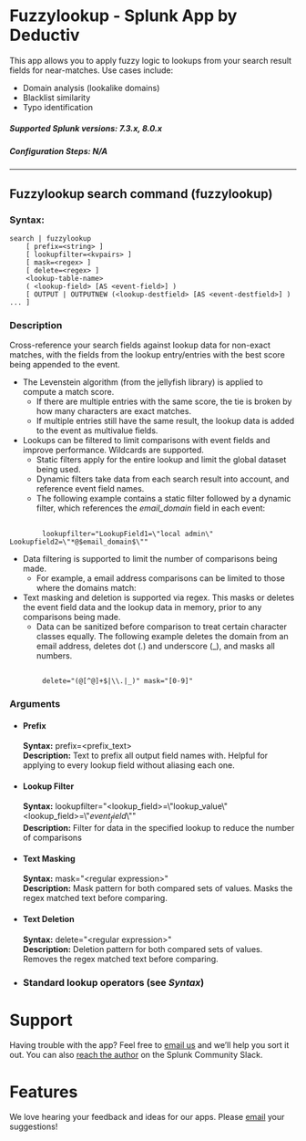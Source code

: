 # Fuzzylookup - Splunk App by Deductiv  

This app allows you to apply fuzzy logic to lookups from your search result fields for near-matches.  Use cases include:  

- Domain analysis (lookalike domains)  
- Blacklist similarity  
- Typo identification  

##### Supported Splunk versions: 7.3.x, 8.0.x
##### Configuration Steps: N/A
* * *
## Fuzzylookup search command (fuzzylookup)  
### Syntax:  
	search | fuzzylookup 
		[ prefix=<string> ]
		[ lookupfilter=<kvpairs> ]
		[ mask=<regex> ]
		[ delete=<regex> ]
		<lookup-table-name> 
		( <lookup-field> [AS <event-field>] ) 
		[ OUTPUT | OUTPUTNEW (<lookup-destfield> [AS <event-destfield>] ) ... ]

### Description
Cross-reference your search fields against lookup data for non-exact matches, with the fields from the lookup entry/entries with the best score being appended to the event. 

- The Levenstein algorithm (from the jellyfish library) is applied to compute a match score.  
	- If there are multiple entries with the same score, the tie is broken by how many characters are exact matches.  
	- If multiple entries still have the same result, the lookup data is added to the event as multivalue fields.  
- Lookups can be filtered to limit comparisons with event fields and improve performance. Wildcards are supported.  
	- Static filters apply for the entire lookup and limit the global dataset being used.  
	- Dynamic filters take data from each search result into account, and reference event field names.  
	- The following example contains a static filter followed by a dynamic filter, which references the *email\_domain* field in each event:  
##
			lookupfilter="LookupField1=\"local admin\" Lookupfield2=\"*@$email_domain$\""  
- Data filtering is supported to limit the number of comparisons being made.  
	- For example, a email address comparisons can be limited to those where the domains match:  
- Text masking and deletion is supported via regex. This masks or deletes the event field data and the lookup data in memory, prior to any comparisons being made.  
	- Data can be sanitized before comparison to treat certain character classes equally. The following example deletes the domain from an email address, deletes dot (.) and underscore (\_), and masks all numbers. 
##
			delete="(@[^@]+$|\\.|_)" mask="[0-9]"

### Arguments  
- #### Prefix  
	**Syntax:** prefix=&lt;prefix_text&gt;  
	**Description:** Text to prefix all output field names with. Helpful for applying to every lookup field without aliasing each one.  
- #### Lookup Filter  
	**Syntax:** lookupfilter="&lt;lookup_field&gt;=\\"lookup_value\\&quot; &lt;lookup_field&gt;=\\"$event_field$\\""  
	**Description:** Filter for data in the specified lookup to reduce the number of comparisons  
- #### Text Masking  
	**Syntax:** mask="&lt;regular expression&gt;"  
	**Description:** Mask pattern for both compared sets of values. Masks the regex matched text before comparing.  
- #### Text Deletion  
	**Syntax:** delete="&lt;regular expression&gt;"  
	**Description:** Deletion pattern for both compared sets of values. Removes the regex matched text before comparing.  
- ### Standard lookup operators (see *Syntax*)  

# Support  

Having trouble with the app? Feel free to [email us](mailto:contact@deductiv.net) and we’ll help you sort it out. You can also [reach the author](https://splunk-usergroups.slack.com/team/U30E9LS79) on the Splunk Community Slack.  

# Features  

We love hearing your feedback and ideas for our apps.  Please [email](mailto:contact@deductiv.net) your suggestions!  
